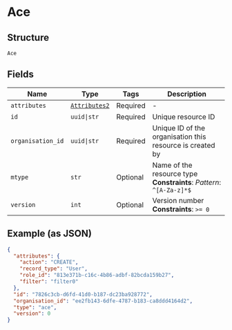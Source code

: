 
# Ace

## Structure

`Ace`

## Fields

| Name | Type | Tags | Description |
|  --- | --- | --- | --- |
| `attributes` | [`Attributes2`](../../doc/models/attributes-2.md) | Required | - |
| `id` | `uuid\|str` | Required | Unique resource ID |
| `organisation_id` | `uuid\|str` | Required | Unique ID of the organisation this resource is created by |
| `mtype` | `str` | Optional | Name of the resource type<br>**Constraints**: *Pattern*: `^[A-Za-z]*$` |
| `version` | `int` | Optional | Version number<br>**Constraints**: `>= 0` |

## Example (as JSON)

```json
{
  "attributes": {
    "action": "CREATE",
    "record_type": "User",
    "role_id": "813e371b-c16c-4b86-adbf-82bcda159b27",
    "filter": "filter0"
  },
  "id": "7826c3cb-d6fd-41d0-b187-dc23ba928772",
  "organisation_id": "ee2fb143-6dfe-4787-b183-ca8ddd4164d2",
  "type": "ace",
  "version": 0
}
```


